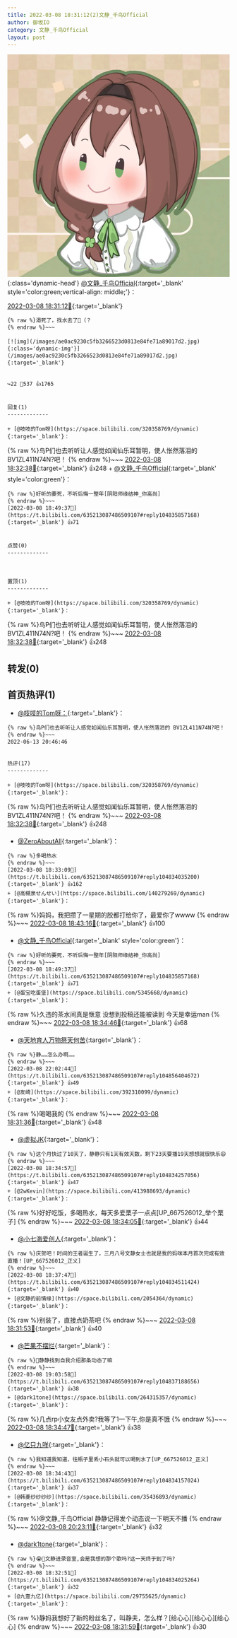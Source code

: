 ```yaml
---
title: 2022-03-08 18:31:12(2)文静_千鸟Official
author: 御坂IO
category: 文静_千鸟Official
layout: post
---
```


![img](/images/ac7482ed1b9a7f203dc68c0c4a77c488a27b108a.jpg){:class='dynamic-head'}
[@文静_千鸟Official](https://space.bilibili.com/667526012/dynamic){:target='_blank' style='color:green;vertical-align: middle;'}：

[2022-03-08 18:31:12🔗](https://t.bilibili.com/635213087486509107){:target='_blank'}

~~~
{% raw %}渴死了，找水去了🥵（？
{% endraw %}~~~

[![img](/images/ae0ac9230c5fb3266523d0813e84fe71a89017d2.jpg){:class='dynamic-img'}](/images/ae0ac9230c5fb3266523d0813e84fe71a89017d2.jpg){:target='_blank'}


↪️22 💬537 👍1765


回复(1)
-------------

+ [@吱吱的Tom呀](https://space.bilibili.com/320358769/dynamic){:target='_blank'}：
~~~
{% raw %}鸟P们也去听听让人感觉如闻仙乐耳暂明，使人怅然落泪的 BV1ZL411N74N?吧！
{% endraw %}~~~
[2022-03-08 18:32:38🔗](https://t.bilibili.com/635213087486509107#reply104834082864){:target='_blank'} 👍248
    + [@文静_千鸟Official](https://space.bilibili.com/667526012/dynamic){:target='_blank' style='color:green'}：
~~~
{% raw %}好听的要死，不听后悔一整年[阴阳师缘结神_你高尚]
{% endraw %}~~~
[2022-03-08 18:49:37🔗](https://t.bilibili.com/635213087486509107#reply104835857168){:target='_blank'} 👍71


点赞(0)
-------------



置顶(1)
-------------

+ [@吱吱的Tom呀](https://space.bilibili.com/320358769/dynamic){:target='_blank'}：
~~~
{% raw %}鸟P们也去听听让人感觉如闻仙乐耳暂明，使人怅然落泪的 BV1ZL411N74N?吧！
{% endraw %}~~~
[2022-03-08 18:32:38🔗](https://t.bilibili.com/635213087486509107#reply104834082864){:target='_blank'} 👍248


转发(0)
-------------



首页热评(1)
-------------

+ [@吱吱的Tom呀：](https://space.bilibili.com/320358769/dynamic){:target='_blank'}：
~~~
{% raw %}鸟P们也去听听让人感觉如闻仙乐耳暂明，使人怅然落泪的 BV1ZL411N74N?吧！
{% endraw %}~~~
2022-06-13 20:46:46


热评(17)
-------------

+ [@吱吱的Tom呀](https://space.bilibili.com/320358769/dynamic){:target='_blank'}：
~~~
{% raw %}鸟P们也去听听让人感觉如闻仙乐耳暂明，使人怅然落泪的 BV1ZL411N74N?吧！
{% endraw %}~~~
[2022-03-08 18:32:38🔗](https://t.bilibili.com/635213087486509107#reply104834082864){:target='_blank'} 👍248
+ [@ZeroAboutAll](https://space.bilibili.com/6509875/dynamic){:target='_blank'}：
~~~
{% raw %}多喝热水
{% endraw %}~~~
[2022-03-08 18:33:09🔗](https://t.bilibili.com/635213087486509107#reply104834035200){:target='_blank'} 👍162
+ [@高槻泉せんせい](https://space.bilibili.com/140279269/dynamic){:target='_blank'}：
~~~
{% raw %}妈妈，我把攒了一星期的胶都打给你了，最爱你了wwww
{% endraw %}~~~
[2022-03-08 18:43:16🔗](https://t.bilibili.com/635213087486509107#reply104835141280){:target='_blank'} 👍100
+ [@文静_千鸟Official](https://space.bilibili.com/667526012/dynamic){:target='_blank' style='color:green'}：
~~~
{% raw %}好听的要死，不听后悔一整年[阴阳师缘结神_你高尚]
{% endraw %}~~~
[2022-03-08 18:49:37🔗](https://t.bilibili.com/635213087486509107#reply104835857168){:target='_blank'} 👍71
+ [@蛋宝吃蛋堡](https://space.bilibili.com/5345668/dynamic){:target='_blank'}：
~~~
{% raw %}久违的茶水间真是惬意 没想到投稿还能被读到 今天是幸运man
{% endraw %}~~~
[2022-03-08 18:34:46🔗](https://t.bilibili.com/635213087486509107#reply104834250576){:target='_blank'} 👍68
+ [@天地育人万物祭天何苦](https://space.bilibili.com/9751647/dynamic){:target='_blank'}：
~~~
{% raw %}静……怎么办啊……
{% endraw %}~~~
[2022-03-08 22:02:44🔗](https://t.bilibili.com/635213087486509107#reply104856404672){:target='_blank'} 👍49
+ [@友崎](https://space.bilibili.com/392310099/dynamic){:target='_blank'}：
~~~
{% raw %}喝喝我的
{% endraw %}~~~
[2022-03-08 18:31:36🔗](https://t.bilibili.com/635213087486509107#reply104833887184){:target='_blank'} 👍48
+ [@虚拟JK](https://space.bilibili.com/94009831/dynamic){:target='_blank'}：
~~~
{% raw %}这个月快过了10天了，静静只有1天有效天数，剩下23天要播19天想想就很快乐😄
{% endraw %}~~~
[2022-03-08 18:34:57🔗](https://t.bilibili.com/635213087486509107#reply104834257056){:target='_blank'} 👍47
+ [@2wKevin](https://space.bilibili.com/413988693/dynamic){:target='_blank'}：
~~~
{% raw %}好好吃饭，多喝热水，每天多爱栗子一点点[UP_667526012_举个栗子]
{% endraw %}~~~
[2022-03-08 18:34:05🔗](https://t.bilibili.com/635213087486509107#reply104834180672){:target='_blank'} 👍44
+ [@小七海爱创人](https://space.bilibili.com/12072645/dynamic){:target='_blank'}：
~~~
{% raw %}庆贺吧！时间的王者诞生了，三月八号文静女士也就是我的妈咪本月首次完成有效直播！[UP_667526012_正义]
{% endraw %}~~~
[2022-03-08 18:37:47🔗](https://t.bilibili.com/635213087486509107#reply104834511424){:target='_blank'} 👍40
+ [@文静的前情缘](https://space.bilibili.com/2054364/dynamic){:target='_blank'}：
~~~
{% raw %}别装了，直接点奶茶吧
{% endraw %}~~~
[2022-03-08 18:31:53🔗](https://t.bilibili.com/635213087486509107#reply104833896864){:target='_blank'} 👍40
+ [@芒果不摆烂](https://space.bilibili.com/11571147/dynamic){:target='_blank'}：
~~~
{% raw %}👀静静找到自我介绍那条动态了嘛
{% endraw %}~~~
[2022-03-08 19:03:58🔗](https://t.bilibili.com/635213087486509107#reply104837188656){:target='_blank'} 👍38
+ [@dark1tone](https://space.bilibili.com/264315357/dynamic){:target='_blank'}：
~~~
{% raw %}几点rp小女友点外卖?我等了1一下午,你是真不饿
{% endraw %}~~~
[2022-03-08 18:34:47🔗](https://t.bilibili.com/635213087486509107#reply104834159120){:target='_blank'} 👍38
+ [@亿只九咩](https://space.bilibili.com/13867419/dynamic){:target='_blank'}：
~~~
{% raw %}我知道我知道，往瓶子里丢小石头就可以喝到水了[UP_667526012_正义]
{% endraw %}~~~
[2022-03-08 18:34:43🔗](https://t.bilibili.com/635213087486509107#reply104834157024){:target='_blank'} 👍37
+ [@韩菱纱纱纱纱](https://space.bilibili.com/35436893/dynamic){:target='_blank'}：
~~~
{% raw %}@文静_千鸟Official 静静记得发个动态说一下明天不播
{% endraw %}~~~
[2022-03-08 20:23:11🔗](https://t.bilibili.com/635213087486509107#reply104845551952){:target='_blank'} 👍32
+ [@dark1tone](https://space.bilibili.com/264315357/dynamic){:target='_blank'}：
~~~
{% raw %}😭📢文静进录音室,会是我想的那个歌吗?这一天终于到了吗?
{% endraw %}~~~
[2022-03-08 18:32:51🔗](https://t.bilibili.com/635213087486509107#reply104834025264){:target='_blank'} 👍32
+ [@九壹九亿](https://space.bilibili.com/29755625/dynamic){:target='_blank'}：
~~~
{% raw %}静妈我想好了新的粉丝名了，叫静夫，怎么样？[给心心][给心心][给心心]
{% endraw %}~~~
[2022-03-08 18:31:59🔗](https://t.bilibili.com/635213087486509107#reply104833945696){:target='_blank'} 👍30


